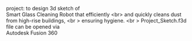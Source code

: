 project: to design 3d sketch of<br />
Smart Glass Cleaning Robot that efficiently <br\>
and quickly cleans dust from high-rise buildings, <br \>
ensuring hygiene. <br \>
Project_Sketch.f3d file can be opened via <br />
Autodesk Fusion 360 <br />


